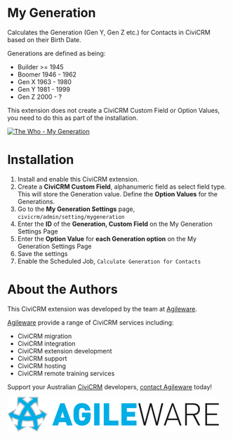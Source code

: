 # My Generation

Calculates the Generation (Gen Y, Gen Z etc.) for Contacts in CiviCRM based on their Birth Date.

Generations are defined as being:
* Builder >= 1945
* Boomer 1946 - 1962
* Gen X 1963 - 1980
* Gen Y 1981 - 1999
* Gen Z 2000 - ?

This extension does not create a CiviCRM Custom Field or Option Values, you need to do this as part of the installation.

[![The Who - My Generation](http://img.youtube.com/vi/qN5zw04WxCc/0.jpg)](https://www.youtube.com/watch?v=qN5zw04WxCc "The Who - My Generation")

# Installation

1. Install and enable this CiviCRM extension.
2. Create a **CiviCRM Custom Field**, alphanumeric field as select field type. This will store the Generation value. Define the **Option Values** for the Generations.
3. Go to the **My Generation Settings** page, `civicrm/admin/setting/mygeneration` 
4. Enter the **ID** of the **Generation, Custom Field** on the My Generation Settings Page 
5. Enter the **Option Value** for **each Generation option** on the My Generation Settings Page
6. Save the settings
7. Enable the Scheduled Job, `Calculate Generation for Contacts`

# About the Authors

This CiviCRM extension was developed by the team at [Agileware](https://agileware.com.au).

[Agileware](https://agileware.com.au) provide a range of CiviCRM services including:

* CiviCRM migration
* CiviCRM integration
* CiviCRM extension development
* CiviCRM support
* CiviCRM hosting
* CiviCRM remote training services

Support your Australian [CiviCRM](https://civicrm.org) developers, [contact Agileware](https://agileware.com.au/contact) today!

![Agileware](images/agileware-logo.png)